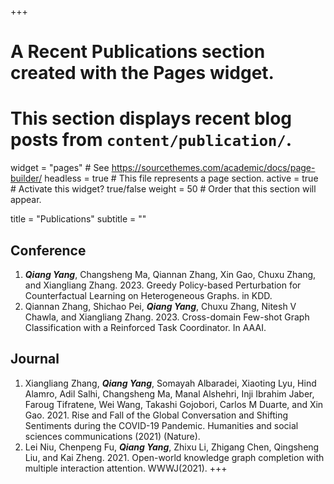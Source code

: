 +++
# A Recent Publications section created with the Pages widget.
# This section displays recent blog posts from `content/publication/`.

widget = "pages"  # See https://sourcethemes.com/academic/docs/page-builder/
headless = true  # This file represents a page section.
active = true  # Activate this widget? true/false
weight = 50  # Order that this section will appear.

title = "Publications"
subtitle = ""

## Conference
1.  ***Qiang Yang***, Changsheng Ma, Qiannan Zhang, Xin Gao, Chuxu Zhang, and Xiangliang Zhang. 2023. Greedy Policy-based Perturbation for Counterfactual Learning on Heterogeneous Graphs. in KDD.
2.  Qiannan Zhang, Shichao Pei, ***Qiang Yang***, Chuxu Zhang, Nitesh V Chawla, and Xiangliang Zhang. 2023. Cross-domain Few-shot Graph Classification with a Reinforced Task Coordinator. In AAAI.

## Journal
1.  Xiangliang Zhang, ***Qiang Yang***, Somayah Albaradei, Xiaoting Lyu, Hind Alamro, Adil Salhi, Changsheng Ma, Manal Alshehri, Inji Ibrahim Jaber, Faroug Tifratene, Wei Wang, Takashi Gojobori, Carlos M Duarte, and Xin Gao. 2021. Rise and Fall of the Global Conversation and Shifting Sentiments during the COVID-19 Pandemic. Humanities and social sciences communications (2021) (Nature).
2.  Lei Niu, Chenpeng Fu, ***Qiang Yang***, Zhixu Li, Zhigang Chen, Qingsheng Liu, and Kai Zheng. 2021. Open-world knowledge graph completion with multiple interaction attention. WWWJ(2021).
+++

